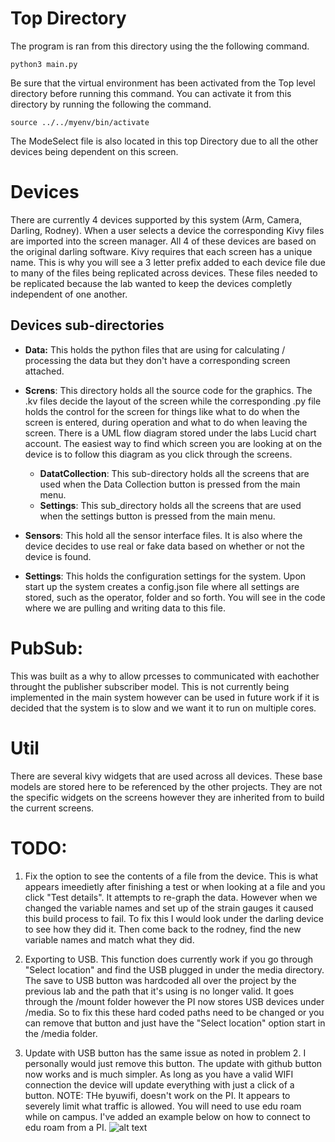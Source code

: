 # Top Directory
The program is ran from this directory using the the following command. 
```
python3 main.py
```
Be sure that the virtual environment has been activated from the Top level directory before running this command. You can activate it from this directory by running the following the command. 
```
source ../../myenv/bin/activate
```
The ModeSelect file is also located in this top Directory due to all the other devices being dependent on this screen.

# Devices 
There are currently 4 devices supported by this system (Arm, Camera, Darling, Rodney). When a user selects a device the corresponding Kivy files are imported into the screen manager. All 4 of these devices are based on the original darling software. Kivy requires that each screen has a unique name. This is why you will see a 3 letter prefix added to each device file due to many of the files being replicated across devices. These files needed to be replicated because the lab wanted to keep the devices completly independent of one another. 

## Devices sub-directories 
* **Data:** This holds the python files that are using for calculating / processing the data but they don't have a corresponding screen attached.<br>

* **Screns**: This directory holds all the source code for the graphics. The .kv files decide the layout of the screen while the corresponding .py file holds the control for the screen for things like what to do when the screen is entered, during operation and what to do when leaving the screen. There is a UML flow diagram stored under the labs Lucid chart account. The easiest way to find which screen you are looking at on the device is to follow this diagram as you click through the screens. <br>
   * **DatatCollection**: This sub-directory holds all the screens that are used when the Data Collection button is pressed from the main menu. 
   * **Settings**: This sub_directory holds all the screens that are used when the settings button is pressed from the main menu.<br>

* **Sensors**: This hold all the sensor interface files. It is also where the device decides to use real or fake data based on whether or not the device is found. 

* **Settings**: This holds the configuration settings for the system. Upon start up the system creates a config.json file where all settings are stored, such as the operator, folder and so forth. You will see in the code where we are pulling and writing data to this file.

# PubSub:
This was built as a why to allow prcesses to communicated with eachother throught the publisher subscriber model. This is not currently being implemented in the main system however can be used in future work if it is decided that the system is to slow and we want it to run on multiple cores. 

# Util
There are several kivy widgets that are used across all devices. These base models are stored here to be referenced by the other projects. They are not the specific widgets on the screens however they are inherited from to build the current screens. 

# TODO: 
1. Fix the option to see the contents of a file from the device. This is what appears imeedietly after finishing a test or when looking at a file and you click "Test details".  It attempts to re-graph the data. However when we changed the variable names and set up of the strain gauges it caused this build process to fail. To fix this I would look under the darling device to see how they did it. Then come back to the rodney, find the new variable names and match what they did. 

2. Exporting to USB. This function does currently work if you go through "Select location" and find the USB plugged in under the media directory. The save to USB button was hardcoded all over the project by the previous lab and the path that it's using is no longer valid. It goes through the /mount folder however the PI now stores USB devices under /media. So to fix this these hard coded paths need to be changed or you can remove that button and just have the "Select location" option start in the /media folder. 

3. Update with USB button has the same issue as noted in problem 2. I personally would just remove this button. The update with github button now works and is much simpler. As long as you have a valid WIFI connection the device will update everything with just a click of a button. NOTE: THe byuwifi, doesn't work on the PI. It appears to severely limit what traffic is allowed. You will need to use edu roam while on campus. I've added an example below on how to connect to edu roam from a PI. 
![alt text](EDUROAM.png)





